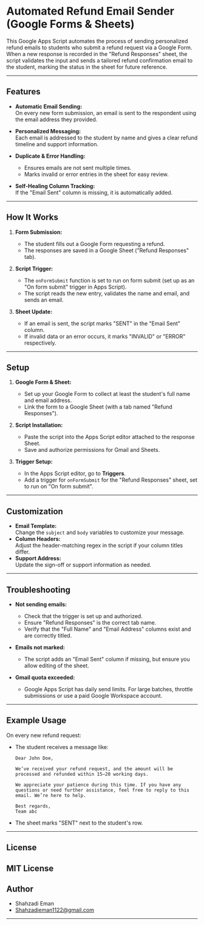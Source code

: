 # Automated Refund Email Sender (Google Forms & Sheets)

This Google Apps Script automates the process of sending personalized refund emails to students who submit a refund request via a Google Form. When a new response is recorded in the "Refund Responses" sheet, the script validates the input and sends a tailored refund confirmation email to the student, marking the status in the sheet for future reference.

---

## Features

- **Automatic Email Sending:**  
  On every new form submission, an email is sent to the respondent using the email address they provided.

- **Personalized Messaging:**  
  Each email is addressed to the student by name and gives a clear refund timeline and support information.

- **Duplicate & Error Handling:**  
  - Ensures emails are not sent multiple times.
  - Marks invalid or error entries in the sheet for easy review.

- **Self-Healing Column Tracking:**  
  If the "Email Sent" column is missing, it is automatically added.

---

## How It Works

1. **Form Submission:**  
   - The student fills out a Google Form requesting a refund.
   - The responses are saved in a Google Sheet ("Refund Responses" tab).

2. **Script Trigger:**  
   - The `onFormSubmit` function is set to run on form submit (set up as an "On form submit" trigger in Apps Script).
   - The script reads the new entry, validates the name and email, and sends an email.

3. **Sheet Update:**  
   - If an email is sent, the script marks "SENT" in the "Email Sent" column.
   - If invalid data or an error occurs, it marks "INVALID" or "ERROR" respectively.

---

## Setup

1. **Google Form & Sheet:**  
   - Set up your Google Form to collect at least the student's full name and email address.
   - Link the form to a Google Sheet (with a tab named "Refund Responses").

2. **Script Installation:**  
   - Paste the script into the Apps Script editor attached to the response Sheet.
   - Save and authorize permissions for Gmail and Sheets.

3. **Trigger Setup:**  
   - In the Apps Script editor, go to **Triggers**.
   - Add a trigger for `onFormSubmit` for the "Refund Responses" sheet, set to run on "On form submit".

---

## Customization

- **Email Template:**  
  Change the `subject` and `body` variables to customize your message.
- **Column Headers:**  
  Adjust the header-matching regex in the script if your column titles differ.
- **Support Address:**  
  Update the sign-off or support information as needed.

---

## Troubleshooting

- **Not sending emails:**  
  - Check that the trigger is set up and authorized.
  - Ensure "Refund Responses" is the correct tab name.
  - Verify that the "Full Name" and "Email Address" columns exist and are correctly titled.

- **Emails not marked:**  
  - The script adds an "Email Sent" column if missing, but ensure you allow editing of the sheet.

- **Gmail quota exceeded:**  
  - Google Apps Script has daily send limits. For large batches, throttle submissions or use a paid Google Workspace account.

---

## Example Usage

On every new refund request:
- The student receives a message like:
  ```
  Dear John Doe,

  We’ve received your refund request, and the amount will be processed and refunded within 15–20 working days.

  We appreciate your patience during this time. If you have any questions or need further assistance, feel free to reply to this email. We’re here to help.

  Best regards,
  Team abc
  ```
- The sheet marks "SENT" next to the student's row.

---

## License

MIT License
---

## Author

- Shahzadi Eman
- Shahzadieman1122@gmail.com

---
